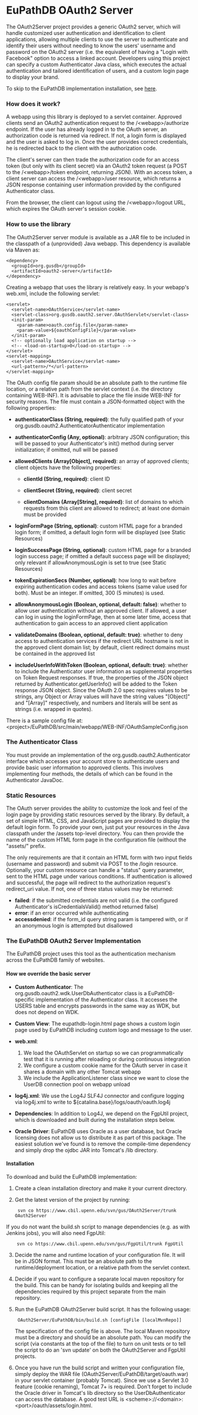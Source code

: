 
EuPathDB OAuth2 Server
======================

The OAuth2Server project provides a generic OAuth2 server, which will handle
customized user authentication and identification to client applications,
allowing multiple clients to use the server to authenticate and identify their
users without needing to know the users' username and password on the OAuth2
server (i.e. the equivalent of having a "Login with Facebook" option to access a
linked account.  Developers using this project can specify a custom
Authenticator Java class, which executes the actual authentication and tailored
identification of users, and a custom login page to display your brand.

To skip to the EuPathDB implementation installation, see [here](#installation).

### How does it work? ###

A webapp using this library is deployed to a servlet container.  Approved
clients send an OAuth2 authentication request to the /&lt;webapp&gt;/authorize
endpoint.  If the user has already logged in to the OAuth server, an
authorization code is returned via redirect.  If not, a login form is displayed
and the user is asked to log in.  Once the user provides correct credentials,
he is redirected back to the client with the authorization code.

The client's server can then trade the authorization code for an access token
(but only with its client secret) via an OAuth2 token request (a POST to the
/&lt;webapp&gt;/token endpoint, returning JSON).  With an access token, a client
server can access the /&lt;webapp&gt;/user resource, which returns a JSON response
containing user information provided by the configured Authenticator class.

From the browser, the client can logout using the /&lt;webapp&gt;/logout URL, which
expires the OAuth server's session cookie.

### How to use the library ###

The OAuth2Server server module is available as a JAR file to be included in the
classpath of a (unprovided) Java webapp.  This dependency is available via Maven
as:

    <dependency>
      <groupId>org.gusdb</groupId>
      <artifactId>oauth2-server</artifactId>
    </dependency>

Creating a webapp that uses the library is relatively easy.  In your webapp's
web.xml, include the following servlet:

    <servlet>
      <servlet-name>OAuthService</servlet-name>
      <servlet-class>org.gusdb.oauth2.server.OAuthServlet</servlet-class>
      <init-param>
        <param-name>oauth.config.file</param-name>
        <param-value>${oauthConfigFile}</param-value>
      </init-param>
      <!-- optionally load application on startup -->
      <!-- <load-on-startup>0</load-on-startup> -->
    </servlet>
    <servlet-mapping>
      <servlet-name>OAuthService</servlet-name>
      <url-pattern>/*</url-pattern>
    </servlet-mapping>

The OAuth config file param should be an absolute path to the runtime file location, or a relative path from the servlet context (i.e. the directory containing WEB-INF).  It is advisable to place the file inside WEB-INF for security reasons.  The file must contain a JSON-formatted object with the following properties:

* **authenticatorClass (String, required)**: the fully qualified path of your
      org.gusdb.oauth2.AuthenticatorAuthenticator implementation

* **authenticatorConfig (Any, optional)**: arbitrary JSON configuration; this will
      be passed to your Authenticator's init() method during server
      initialization; if omitted, null will be passed

* **allowedClients (Array[Object], required)**: an array of approved clients;
      client objects have the following properties:

    - **clientId (String, required)**: client ID

    - **clientSecret (String, required)**: client secret

    - **clientDomains (Array[String], required)**: list of domains to which
            requests from this client are allowed to redirect; at least
            one domain must be provided

* **loginFormPage (String, optional)**: custom HTML page for a branded login form;
      if omitted, a default login form will be displayed (see Static Resources)

* **loginSuccessPage (String, optional)**: custom HTML page for a branded login
      success page; if omitted a default success page will be displayed; only
      relevant if allowAnonymousLogin is set to true (see Static Resources)

* **tokenExpirationSecs (Number, optional)**: how long to wait before expiring
     authentication codes and access tokens (same value used for both).  Must
     be an integer.  If omitted, 300 (5 minutes) is used.

* **allowAnonymousLogin (Boolean, optional, default: false)**: whether to allow
      user authentication without an approved client.  If allowed, a user can
      log in using the loginFormPage, then at some later time, access that
      authentication to gain access to an approved client application

* **validateDomains (Boolean, optional, default: true)**: whether to deny access
      to authentication services if the redirect URL hostname is not in the
      approved client domain list; by default, client redirect domains must
      be contained in the approved list

* **includeUserInfoWithToken (Boolean, optional, default: true)**: whether to
      include the Authenticator user information as supplemental properties on
      Token Request responses.  If true, the properties of the JSON object
      returned by Authenticator.getUserInfo() will be added to the Token
      response JSON object.  Since the OAuth 2.0 spec requires values to be
      strings, any Object or Array values will have the string values "[Object]"
      and "[Array]" respectively, and numbers and literals will be sent as
      strings (i.e. wrapped in quotes).

There is a sample config file at:
&lt;project&gt;/EuPathDB/src/main/webapp/WEB-INF/OAuthSampleConfig.json

### The Authenticator Class ###

You must provide an implementation of the org.gusdb.oauth2.Authenticator
interface which accesses your account store to authenticate users and provide
basic user information to approved clients.  This involves implementing four
methods, the details of which can be found in the Authenticator JavaDoc.

### Static Resources ###

The OAuth server provides the ability to customize the look and feel of the
login page by providing static resources served by the library.  By default, a
set of simple HTML, CSS, and JavaScript pages are provided to display the
default login form.  To provide your own, just put your resources in the Java
classpath under the /assets top-level directory.  You can then provide the name
of the custom HTML form page in the configuration file (without the "assets/"
prefix.

The only requirements are that it contain an HTML form with two input fields
(username and password) and submit via POST to the /login resource.  Optionally,
your custom resource can handle a "status" query parameter, sent to the HTML
page under various conditions.  If authentication is allowed and successful, the
page will redirect to the authorization request's redirect_uri value.  If not,
one of three status values may be returned:

* **failed**: if the submitted credentials are not valid (i.e. the configured
Authenticator's isCredentialsValid() method returned false)
* **error**: if an error occurred while authenticating
* **accessdenied**: if the form_id query string param is tampered with, or if
an anonymous login is attempted but disallowed

### The EuPathDB OAuth2 Server Implementation ###

The EuPathDB project uses this tool as the authentication mechanism across
the EuPathDB family of websites.

#### How we override the basic server ####

* **Custom Authenticator**: The org.gusdb.oauth2.wdk.UserDbAuthenticator class
    is a EuPathDB-specific implementation of the Authenticator class.  It
    accesses the USERS table and encrypts passwords in the same way as WDK, but
    does not depend on WDK.

* **Custom View**: The eupathdb-login.html page shows a custom login page used
    by EuPathDB including custom logo and message to the user.

* **web.xml**:
    1. We load the OAuthServlet on startup so we can programmatically test
        that it is running after reloading or during continuous integration
    2. We configure a custom cookie name for the OAuth server in case it shares
        a domain with any other Tomcat webapp
    3. We include the ApplicationListener class since we want to close the
        UserDB connection pool on webapp unload

* **log4j.xml**: We use the Log4J SLF4J connector and configure logging via
    log4j.xml to write to ${catalina.base}/logs/oauth/oauth.log4j

* **Dependencies**: In addition to Log4J, we depend on the FgpUtil project,
    which is downloaded and built during the installation steps below.

* **Oracle Driver**: EuPathDB uses Oracle as a user database, but Oracle
    licensing does not allow us to distribute it as part of this package.  The
    easiest solution we've found is to remove the compile-time dependency and
    simply drop the ojdbc JAR into Tomcat's /lib directory.

<a name="installation"></a>

#### Installation ####

To download and build the EuPathDB implementation:

1. Create a clean installation directory and make it your current directory.

2. Get the latest version of the project by running:

        svn co https://www.cbil.upenn.edu/svn/gus/OAuth2Server/trunk OAuth2Server

  If you do not want the build.sh script to manage dependencies (e.g. as with Jenkins jobs), 
  you will also need FgpUtil:

        svn co https://www.cbil.upenn.edu/svn/gus/FgpUtil/trunk FgpUtil

3. Decide the name and runtime location of your configuration file.  It will
    be in JSON format.  This must be an absolute path to the
    runtime/deployment location, or a relative path from the servlet context.

4. Decide if you want to configure a separate local maven repository for the
    build.  This can be handy for isolating builds and keeping all the
    dependencies required by this project separate from the main repository.

5. Run the EuPathDB OAuth2Server build script.  It has the following usage:

        OAuth2Server/EuPathDB/bin/build.sh [configFile [localMvnRepo]]

   The specification of the config file is above.  The local Maven repository
   must be a directory and should be an absolute path.  You can modify the
   script (via constants at the top of the file) to turn on unit tests or to
   tell the script to do an 'svn update' on both the OAuth2Server and FgpUtil
   projects.

6. Once you have run the build script and written your configuration file,
    simply deploy the WAR file (OAuth2Server/EuPathDB/target/oauth.war) in your servlet
    container (probably Tomcat).  Since we use a Servlet 3.0 feature (cookie
    renaming), Tomcat 7+ is required.  Don't forget to include the Oracle driver
    in Tomcat's lib directory so the UserDbAuthenticator can access the
    database.  A good test URL is
    &lt;scheme&gt;://&lt;domain&gt;:&lt;port&gt;/oauth/assets/login.html. 
